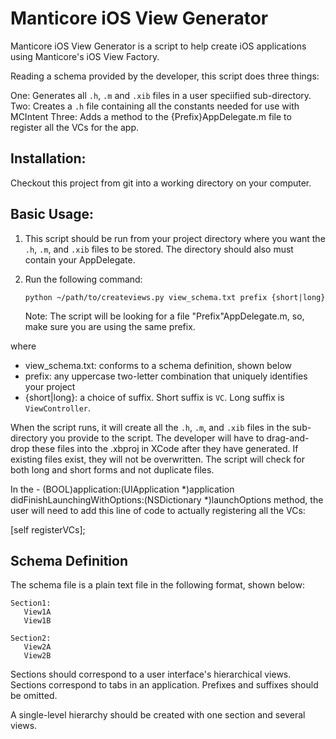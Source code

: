 Manticore iOS View Generator
============================

Manticore iOS View Generator is a script to help create iOS applications using Manticore's iOS View Factory.

Reading a schema provided by the developer, this script does three things:

One: Generates all `.h`, `.m` and `.xib` files in a user speciified sub-directory.
Two: Creates a `.h` file containing all the constants needed for use with MCIntent
Three: Adds a method to the {Prefix}AppDelegate.m file to register all the VCs for the app.

Installation:
------------

Checkout this project from git into a working directory on your computer.

Basic Usage:
-----------

1. This script should be run from your project directory where you want the `.h`, `.m`, and `.xib` files to be stored. The directory should also must contain your AppDelegate.

2. Run the following command:

    `python ~/path/to/createviews.py view_schema.txt prefix {short|long}`
    
    Note: The script will be looking for a file "Prefix"AppDelegate.m, so, make sure you are using the same prefix.

where

  * view_schema.txt: conforms to a schema definition, shown below
  * prefix: any uppercase two-letter combination that uniquely identifies your project
  * {short|long}: a choice of suffix. Short suffix is `VC`. Long suffix is `ViewController`.

When the script runs, it will create all  the `.h`, `.m`, and `.xib` files in the sub-directory you provide to the script. The developer will have to drag-and-drop these files into the .xbproj in XCode after they have generated. If existing files exist, they will not be overwritten. The script will check for both long and short forms and not duplicate files.

In the - (BOOL)application:(UIApplication *)application didFinishLaunchingWithOptions:(NSDictionary *)launchOptions method, the user will need to add this line of code to actually registering all the VCs:

[self registerVCs];

Schema Definition
-----------------

The schema file is a plain text file in the following format, shown below:

    Section1:
       View1A
       View1B

    Section2:
       View2A
       View2B

Sections should correspond to a user interface's hierarchical views. Sections correspond to tabs in an application. Prefixes and suffixes should be omitted.

A single-level hierarchy should be created with one section and several views.

